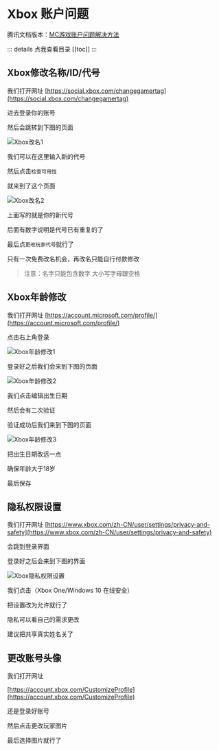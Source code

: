 # Xbox 账户问题

>
腾讯文档版本：[MC游戏账户问题解决方法](https://docs.qq.com/doc/BdcO441Ge43B0X11fc3vIPNQ0YOavT1WUYDn03JZjw1Zaz1f4PTa7k33mgy91vD0qU06uTc30)

::: details 点我查看目录
[[toc]]
:::

## Xbox修改名称/ID/代号

我们打开网址
[https://social.xbox.com/changegamertag](https://social.xbox.com/changegamertag)

进去登录你的账号

然后会跳转到下图的页面

![Xbox改名1](/images/Xbox改名1.jpg)

我们可以在这里输入新的代号

然后点击`检查可用性`

就来到了这个页面

![Xbox改名2](/images/Xbox改名2.jpg)

上面写的就是你的新代号

后面有数字说明是代号已有重复的了

最后点`更改玩家代号`就行了

只有一次免费改名机会，再改名只能自行付款修改

> 注意：名字只能包含数字 大小写字母跟空格

## Xbox年龄修改

我们打开网址
[https://account.microsoft.com/profile/](https://account.microsoft.com/profile/)

点击右上角登录

![Xbox年龄修改1](/images/Xbox年龄修改1.jpg)

登录好之后我们会来到下图的页面

![Xbox年龄修改2](/images/Xbox年龄修改2.jpg)

我们点击编辑出生日期

然后会有二次验证

验证成功后我们来到下图的页面

![Xbox年龄修改3](/images/Xbox年龄修改3.jpg)

把出生日期改远一点

确保年龄大于18岁

最后保存

## 隐私权限设置

我们打开网址
[https://www.xbox.com/zh-CN/user/settings/privacy-and-safety](https://www.xbox.com/zh-CN/user/settings/privacy-and-safety)

会跳到登录界面

登录好之后会来到下图的界面

![Xbox隐私权限设置](/images/Xbox隐私权限设置.jpg)

我们点击（Xbox One/Windows 10 在线安全）

把设置改为允许就行了

隐私可以看自己的需求更改

建议把共享真实姓名关了

## 更改账号头像

我们打开网址

[https://account.xbox.com/CustomizeProfile](https://account.xbox.com/CustomizeProfile)

还是登录好账号

然后点击更改玩家图片

最后选择图片就行了
